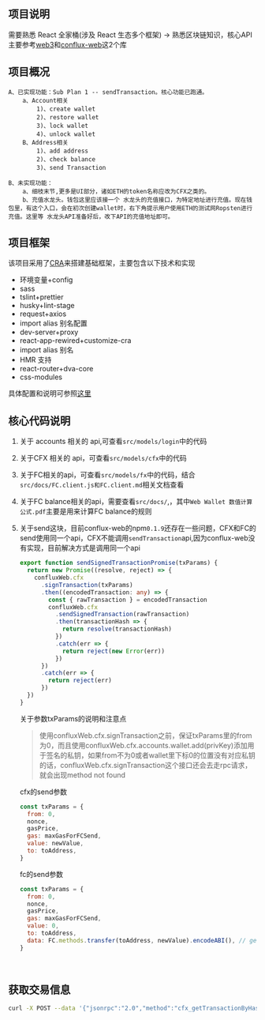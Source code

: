 ## 项目说明

需要熟悉 React 全家桶(涉及 React 生态多个框架) → 熟悉区块链知识，核心API主要参考[web3](https://github.com/ethereum/web3.js)和[conflux-web]([https://www.npmjs.com/package/conflux-web](https://www.npmjs.com/package/conflux-web))这2个库

## 项目概况

    A、已实现功能：Sub Plan 1 -- sendTransaction。核心功能已跑通。
        a、Account相关
            1)、create wallet
            2)、restore wallet
            3)、lock wallet
            4)、unlock wallet
        B、Address相关
            1)、add address
            2)、check balance
            3)、send Transaction
    
    B、未实现功能：
        a、细枝末节,更多是UI部分，诸如ETH的token名称应改为CFX之类的。
        b、充值水龙头。钱包这里应该接一个 水龙头的充值接口，为特定地址进行充值。现在钱包里，有这个入口，会在初次创建wallet时，右下角提示用户使用ETH的测试网Ropsten进行充值。这里等 水龙头API准备好后，改下API的充值地址即可。
## 项目框架

该项目采用了[CRA](https://github.com/facebook/create-react-app)来搭建基础框架，主要包含以下技术和实现

- 环境变量+config
- sass
- tslint+prettier
- husky+lint-stage
- request+axios
- import alias 别名配置
- dev-server+proxy
- react-app-rewired+customize-cra
- import alias 别名
- HMR 支持
- react-router+dva-core
- css-modules

具体配置和说明可参照[这里](https://github.com/yzStrive/react-template/issues/1)

## 核心代码说明

1. 关于 accounts 相关的 api,可查看`src/models/login`中的代码

2. 关于CFX 相关的 api，可查看`src/models/cfx`中的代码

3. 关于FC相关的api，可查看`src/models/fx`中的代码，结合`src/docs/FC.client.js和FC.client.md`相关文档查看

4. 关于FC balance相关的api，需要查看`src/docs/`,，其中`Web Wallet 数值计算公式.pdf`主要是用来计算FC balance的规则

5. 关于send这块，目前conflux-web的npm`0.1.9`还存在一些问题，CFX和FC的send使用同一个api，CFX不能调用`sendTransaction`api,因为conflux-web没有实现，目前解决方式是调用同一个api

   ```typescript
   export function sendSignedTransactionPromise(txParams) {
     return new Promise((resolve, reject) => {
       confluxWeb.cfx
         .signTransaction(txParams)
         .then((encodedTransaction: any) => {
           const { rawTransaction } = encodedTransaction
           confluxWeb.cfx
             .sendSignedTransaction(rawTransaction)
             .then(transactionHash => {
               return resolve(transactionHash)
             })
             .catch(err => {
               return reject(new Error(err))
             })
         })
         .catch(err => {
           return reject(err)
         })
     })
   }
   ```

   关于参数txParams的说明和注意点

   > 使用confluxWeb.cfx.signTransaction之前，保证txParams里的from为0，而且使用confluxWeb.cfx.accounts.wallet.add(privKey)添加用于签名的私钥，如果from不为0或者wallet里下标0的位置没有对应私钥的话，confluxWeb.cfx.signTransaction这个接口还会去走rpc请求，就会出现method not found

   cfx的send参数

   ```javascript
   const txParams = {
     from: 0,
     nonce,
     gasPrice,
     gas: maxGasForFCSend,
     value: newValue,
     to: toAddress,
   }
   ```

   fc的send参数

   ```javascript
   const txParams = {
     from: 0,
     nonce,
     gasPrice,
     gas: maxGasForFCSend,
     value: 0,
     to: toAddress,
     data: FC.methods.transfer(toAddress, newValue).encodeABI(), // get data from ABI
   }
   ```

   ​

## 获取交易信息

```bash
curl -X POST --data '{"jsonrpc":"2.0","method":"cfx_getTransactionByHash","params":["0xa68f0d871cd7eea324029114d4fc8f784e0a3ebbef392d12b12bdd2e2a69fb03"],"id":1}' -H "Content-Type: application/json" http://testnet-jsonrpc.conflux-chain.org:12537
```
